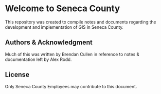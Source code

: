 # Welcome to Seneca County
This repository was created to compile notes and documents regarding the
development and implementation of GIS in Seneca County.

## Authors & Acknowledgment
Much of this was written by Brendan Cullen in reference to notes & documentation
left by Alex Rodd.

## License
Only Seneca County Employees may contribute to this document.
